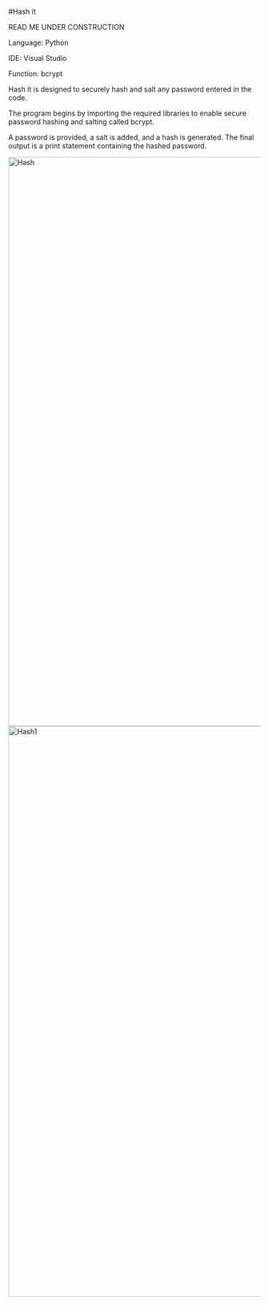 #Hash it

READ ME UNDER CONSTRUCTION

Language: Python

IDE: Visual Studio

Function: bcrypt



Hash it is designed to securely hash and salt any password entered in the code. 

The program begins by importing the required libraries to enable secure password hashing and salting called bcrypt.

A password is provided, a salt is added, and a hash is generated. The final output is a print statement containing the hashed password.


<img width="1136" alt="Hash" src="https://github.com/CMoret/CSProjectPWHash/assets/134563934/7c93ab52-5ab7-4f4d-98f2-7c4effa81fbe">


<img width="1139" alt="Hash1" src="https://github.com/CMoret/CSProjectPWHash/assets/134563934/8cdd2899-566a-482a-be6d-ed47642752fd">
